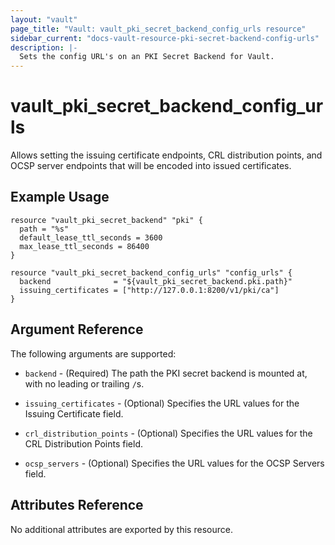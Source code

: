```yaml
---
layout: "vault"
page_title: "Vault: vault_pki_secret_backend_config_urls resource"
sidebar_current: "docs-vault-resource-pki-secret-backend-config-urls"
description: |-
  Sets the config URL's on an PKI Secret Backend for Vault.
---
```


# vault\_pki\_secret\_backend\_config\_urls

Allows setting the issuing certificate endpoints, CRL distribution points, and OCSP server endpoints that will be encoded into issued certificates.

## Example Usage

```hcl
resource "vault_pki_secret_backend" "pki" {
  path = "%s"
  default_lease_ttl_seconds = 3600
  max_lease_ttl_seconds = 86400
}

resource "vault_pki_secret_backend_config_urls" "config_urls" {
  backend              = "${vault_pki_secret_backend.pki.path}"
  issuing_certificates = ["http://127.0.0.1:8200/v1/pki/ca"]
}
```

## Argument Reference

The following arguments are supported:

* `backend` - (Required) The path the PKI secret backend is mounted at, with no leading or trailing `/`s.

* `issuing_certificates` - (Optional) Specifies the URL values for the Issuing Certificate field.

* `crl_distribution_points` - (Optional) Specifies the URL values for the CRL Distribution Points field.

* `ocsp_servers` - (Optional) Specifies the URL values for the OCSP Servers field.

## Attributes Reference

No additional attributes are exported by this resource.
